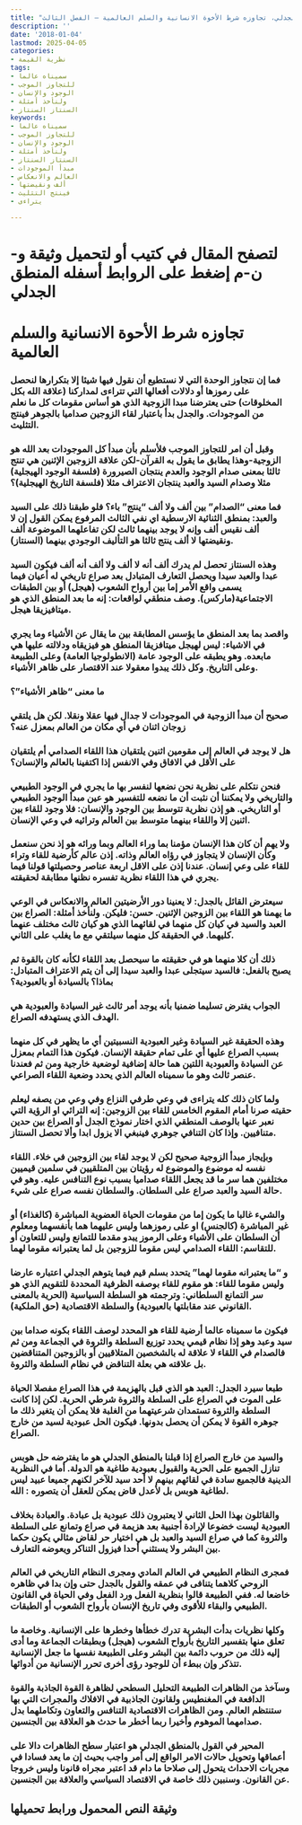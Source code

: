 ```yaml
---
title: "المنطق الجدلي، تجاوزه شرط الأخوة الانسانية والسلم العالمية – الفصل الثالث"
description: ''
date: '2018-01-04'
lastmod: 2025-04-05
categories:
- نظرية القيمة
tags:
- سميناه عالما
- للتجاوز الموجب
- الوجود والإنسان
- ولنأخذ أمثلة
- السنتاز السنتاز
keywords:
- سميناه عالما
- للتجاوز الموجب
- الوجود والإنسان
- ولنأخذ أمثلة
- السنتاز السنتاز
- مبدأ الموجودات
- العالم والانعكاس
- ألف ونقيضتها
- فينتج التثليث
- يتراءى

---
```

# **لتصفح المقال في كتيب أو لتحميل وثيقة و-ن-م إضغط على الروابط أسفله** **المنطق الجدلي**

# تجاوزه شرط الأحوة الانسانية والسلم العالمية

### فما إن نتجاوز الوحدة التي لا نستطيع أن نقول فيها شيئا إلا بتكرارها لنحصل على رموزها أو دلالات أفعالها التي تتراءى لمداركنا (علاقة الله بكل المخلوقات) حتى يعترضنا مبدا الزوجية الذي هو أساس مقومات كل ما نعلم من الموجودات. والجدل بدأ باعتبار لقاء الزوجين صداميا بالجوهر فينتج التثليث.

### وقبل أن امر للتجاوز الموجب فلأسلم بأن مبدأ كل الموجودات بعد الله هو الزوجية-وهذا يطابق ما يقول به القرآن-لكن علاقة الزوجين الإثنين هي تنتج ثالثا بمعنى صدام الوجود والعدم ينتجان الصيرورة (فلسفة الوجود الهيجلية) مثلا وصدام السيد والعبد ينتجان الاعتراف مثلا (فلسفة التاريخ الهيجلية)؟

### فما معنى “الصدام” بين ألف ولا ألف “ينتج” باء؟ فلو طبقنا ذلك على السيد والعبد: بمنطق الثنائية الارسطية اي نفي الثالث المرفوع يمكن القول إن لا ألف نقيس ألف وإنه لا يوجد بينهما ثالث لكن تفاعلهما الموضوعة ألف ونقيضتها لا ألف ينتج ثالثا هو التأليف الوجودي بينهما (السنتاز).

### وهذه السنتاز تحصل لم يدرك ألف أنه لا ألف ولا ألف أنه ألف فيكون السيد عبدا والعبد سيدا ويحصل التعارف المتبادل بعد صراع تاريخي له أعيان فيما يسمى واقع الأمر إما بين أرواح الشعوب (هيجل) أو بين الطبقات الاجتماعية(ماركس). وصف منطقي لواقعات: إنه ما بعد المنطق الذي هو ميتافيزيقا هيجل.

### واقصد بما بعد المنطق ما يؤسس المطابقة بين ما يقال عن الأشياء وما يجري في الاشياء: ليس لهيجل ميتافزيقا المنطق هو فيزيقاه ودلالته عليها هي مابعده. وهو يطبقه على الوجود عامة (الانطولوجيا العامة) وعلى الطبيعة وعلى التاريخ. وكل ذلك يبدوا معقولا عند الاقتصار على ظاهر الأشياء.

### ما معنى “ظاهر الأشياء”؟

### صحيح أن مبدأ الزوجية في الموجودات لا جدال فيها عقلا ونقلا. لكن هل يلتقي زوجان اثنان في أي مكان من العالم بمعزل عنه؟

### هل لا يوجد في العالم إلى مقومين اثنين يلتقيان هذا اللقاء الصدامي أم يلتقيان على الأقل في الافاق وفي الانفس إذا اكتفينا بالعالم والإنسان؟

### فنحن نتكلم على نظرية نحن نضعها لنفسر بها ما يجري في الوجود الطبيعي والتاريخي ولا يمكننا أن نثبت أن ما نضعه للتفسير هو عين مبدأ الوجود الطبيعي أو التاريخي. هو إذن نظرية تتوسط بين الوجود والإنسان: فلا وجود للقاء بين اثنين إلا واللقاء بينهما متوسط بين العالم وترائيه في وعي الإنسان.

### ولا يهم أن كان هذا الإنسان مؤمنا بما وراء العالم وبما ورائه هو إذ نحن سنعمل وكأن الإنسان لا يتجاوز في رؤاه العالم وذاته. إذن عالم كأرضية للقاء وتراء للقاء على وعي إنسان. عندنا إذن على الاقل اربعة عناصر وحصيلتها قولنا فيما يجري في هذا اللقاء نظرية تفسره نظنها مطابقة لحقيقته.

### سيعترض القائل بالجدل: لا يعنينا دور الأرضيتين العالم والانعكاس في الوعي ما يهمنا هو اللقاء بين الزوجين الإثنين. حسن: فليكن. ولنأخذ أمثلة: الصراع بين العبد والسيد في كيان كل منهما في لقائهما الذي هو كيان ثالث مختلف عنهما كليهما. في الحقيقة كل منهما سيلتقي مع ما يغلب على الثاني.

### ذلك أن كلا منهما هو في حقيقته ما سيحصل بعد اللقاء لكأنه كان بالقوة ثم يصبح بالفعل: فالسيد سيتجلى عبدا والعبد سيدا إلى أن يتم الاعتراف المتبادل: بماذا؟ بالسيادة أو بالعبودية؟

### الجواب يفترض تسليما ضمنيا بأنه يوجد أمر ثالث غير السيادة والعبودية هي الهدف الذي يستهدفه الصراع.

### وهذه الحقيقة غير السيادة وغير العبودية النسبيتين أي ما يظهر في كل منهما بسبب الصراع عليها أي على تمام حقيقة الإنسان. فيكون هذا التمام بمعزل عن السيادة والعبودية اللتين هما حالة إضافية لوضعية خارجية ومن ثم فعندنا عنصر ثالث وهو ما سميناه العالم الذي يحدد وضعية اللقاء الصراعي.

### ولما كان ذلك كله يتراءى في وعي طرفي النزاع وفي وعي من يصفه ليعلم حقيته صرنا أمام المقوم الخامس للقاء بين الزوجين: إنه الترائي او الرؤية التي نعبر عنها بالوصف المنطقي الذي اختار نموذج الجدل أو الصراع بين حدين متنافيين. وإذا كان التنافي جوهري فينبغي الا يزول ابدا وألا تحصل السنتاز.

### وبإيجاز مبدأ الزوجية صحيح لكن لا يوجد لقاء بين الزوجين في خلاء. اللقاء نفسه له موضوع والموضوع له رؤيتان بين المتلقيين في سلمين قيميين مختلفين هما سر ما قد يجعل اللقاء صداميا بسبب نوع التنافس عليه. وهو في حالة السيد والعبد صراع على السلطان. والسلطان نفسه صراع على شيء.

### والشيء غالبا ما يكون إما من مقومات الحياة العضوية المباشرة (كالغذاء) أو غير المباشرة (كالجنس) او على رموزهما وليس عليهما هما بأنفسهما ومعلوم أن السلطان على الأشياء وعلى الرموز يبدو مقدما للتمانع وليس للتعاون أو للتقاسم: اللقاء الصدامي ليس مقوما للزوجين بل لما يعتبرانه مقوما لهما.

### و “ما يعتبرانه مقوما لهما” يتحدد بسلم قيم فيما يتوهم الجدلي اعتباره عارضا وليس مقوما للقاء: هو مقوم للقاء بوصفه الظرفية المحددة للتقويم الذي هو سر التمانع السلطاني: وترجمته هو السلطة السياسية (الحرية بالمعنى القانوني عند مقابلتها بالعبودية) والسلطة الاقتصادية (حق الملكية).

### فيكون ما سميناه عالما أرضية للقاء هو المحدد لوصف اللقاء بكونه صداما بين سيد وعبد وهو إذا نظام قيمي يحدد توزيع السلطة والثروة في الجماعة ومن ثم فالصدام في اللقاء لا علاقة له بالشخصين المتلاقيين أو بالزوجين المتناقضين بل علاقته هي بعلة التناقض في نظام السلطة والثروة.

### طبعا سيرد الجدل: العبد هو الذي قبل بالهزيمة في هذا الصراع مفصلا الحياة على الموت في الصراع على السلطة والثروة شرطي الحرية. لكن إذا كانت السلطة والثروة تستمدان شرعيتهما من الغلبة فلا يمكن أن يتغير ذلك ما جوهره القوة لا يمكن أن يحصل بدونها. فيكون الحل عبودية لسيد من خارج الصراع.

### والسيد من خارج الصراع إذا قبلنا بالمنطق الجدلي هو ما يفترضه حل هوبس تنازل الجميع على الحرية والقبول بعبودية طاغية هو الدولة. أما في النظرية الدينية فالجميع سادة في لقائهم بينهم لا أحد سيد للآخر لكنهم جميعا عبيد ليس لطاغية هوبس بل لأعدل قاض يمكن للعقل أن يتصوره : الله.

### والقائلون بهذا الحل الثاني لا يعتبرون ذلك عبودية بل عبادة. والعبادة بخلاف العبودية ليست خضوعا لإرادة أجنبية بعد هزيمة في صراع وتمانع على السلطة والثروة كما في صراع السيد والعبد بل هي اختيار حر لقاض مثالي يكون حكما بين البشر ولا يستثني أحدا فيزول التناكر ويعوضه التعارف.

### فمجرى النظام الطبيعي في العالم المادي ومجرى النظام التاريخي في العالم الروحي كلاهما يتنافى في عمقه والقول بالجدل حتى وإن بدا في ظاهره خاضعا له. ففي الطبيعة قالوا بنظرية الفعل ورد الفعل وفي الحياة في القانون الطبيعي والبقاء للأقوى وفي تاريخ الإنسان بأرواح الشعوب أو الطبقات.

### وكلها نظريات بدأت البشرية تدرك خطأها وخطرها على الإنسانية. وخاصة ما تعلق منها بتفسير التاريخ بأرواح الشعوب (هيجل) وبطبقات الجماعة وما أدى إليه ذلك من حروب دائمة بين البشر وعلى الطبيعة نفسها ما جعل الإنسانية تتذكر وإن ببطء أن للوجود رؤى أخرى تحرر الإنسانية من أدوائها.

### وسآخذ من الظاهرات الطبيعة التحليل السطحي لظاهرة القوة الجاذبة والقوة الدافعة في المغنطيس ولقانون الجاذبية في الافلاك والمجرات التي بها ستنتظم العالم. ومن الظاهرات الاقتصادية التنافس والتعاون وتكاملهما بدل صدامهما الموهوم وأخيرا ربما أخطر ما حدث هو العلاقة بين الجنسين.

### المحير في القول بالمنطق الجدلي هو اعتبار سطح الظاهرات دالا على أعماقها وتحويل حالات الامر الواقع إلى أمر واجب بحيث إن ما يعد فسادا في مجريات الاحداث يتحول إلى صلاحا ما دام قد اعتبر مجراه قانونا وليس خروجا عن القانون. وسنبين ذلك خاصة في الاقتصاد السياسي والعلاقة بين الجنسين.

## وثيقة النص المحمول ورابط تحميلها

###
